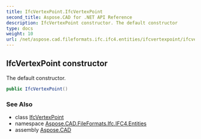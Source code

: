 ```yaml
---
title: IfcVertexPoint.IfcVertexPoint
second_title: Aspose.CAD for .NET API Reference
description: IfcVertexPoint constructor. The default constructor
type: docs
weight: 10
url: /net/aspose.cad.fileformats.ifc.ifc4.entities/ifcvertexpoint/ifcvertexpoint/
---
```

## IfcVertexPoint constructor

The default constructor.

```csharp
public IfcVertexPoint()
```

### See Also

* class [IfcVertexPoint](../)
* namespace [Aspose.CAD.FileFormats.Ifc.IFC4.Entities](../../ifcvertexpoint/)
* assembly [Aspose.CAD](../../../)



